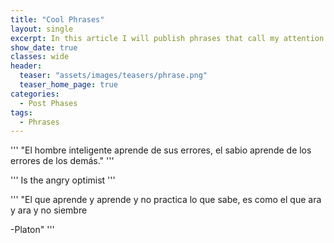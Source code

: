 ```yaml
---
title: "Cool Phrases"
layout: single
excerpt: In this article I will publish phrases that call my attention and nice things that may or may not help you or just something curious, are not mine and are several that I have seen on the internet so many times I will not put author sorry.
show_date: true
classes: wide
header:
  teaser: "assets/images/teasers/phrase.png"
  teaser_home_page: true
categories:
  - Post Phases
tags:
  - Phrases
---
```


'''
"El hombre inteligente aprende de sus errores, el sabio aprende de los errores de los demás."
'''


'''
Is the angry optimist
'''


'''
"El que aprende y aprende y no practica lo que sabe, es como el que ara y ara y no siembre

-Platon"
'''
